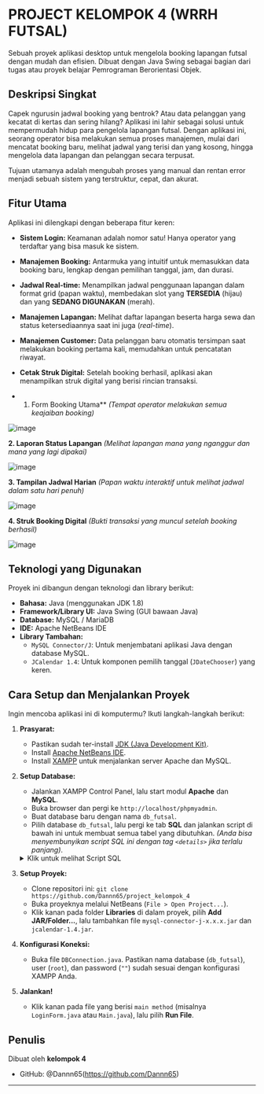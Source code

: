 # PROJECT KELOMPOK 4 (WRRH FUTSAL)

Sebuah proyek aplikasi desktop untuk mengelola booking lapangan futsal dengan mudah dan efisien. Dibuat dengan Java Swing sebagai bagian dari tugas atau proyek belajar Pemrograman Berorientasi Objek.

## Deskripsi Singkat

Capek ngurusin jadwal booking yang bentrok? Atau data pelanggan yang kecatat di kertas dan sering hilang? Aplikasi ini lahir sebagai solusi untuk mempermudah hidup para pengelola lapangan futsal. Dengan aplikasi ini, seorang operator bisa melakukan semua proses manajemen, mulai dari mencatat booking baru, melihat jadwal yang terisi dan yang kosong, hingga mengelola data lapangan dan pelanggan secara terpusat.

Tujuan utamanya adalah mengubah proses yang manual dan rentan error menjadi sebuah sistem yang terstruktur, cepat, dan akurat.

## Fitur Utama

Aplikasi ini dilengkapi dengan beberapa fitur keren:

* **Sistem Login:** Keamanan adalah nomor satu! Hanya operator yang terdaftar yang bisa masuk ke sistem.
* **Manajemen Booking:** Antarmuka yang intuitif untuk memasukkan data booking baru, lengkap dengan pemilihan tanggal, jam, dan durasi.
* **Jadwal Real-time:** Menampilkan jadwal penggunaan lapangan dalam format grid (papan waktu), membedakan slot yang **TERSEDIA** (hijau) dan yang **SEDANG DIGUNAKAN** (merah).
* **Manajemen Lapangan:** Melihat daftar lapangan beserta harga sewa dan status ketersediaannya saat ini juga (*real-time*).
* **Manajemen Customer:** Data pelanggan baru otomatis tersimpan saat melakukan booking pertama kali, memudahkan untuk pencatatan riwayat.
* **Cetak Struk Digital:** Setelah booking berhasil, aplikasi akan menampilkan struk digital yang berisi rincian transaksi.

* 1. Form Booking Utama**
*(Tempat operator melakukan semua keajaiban booking)*

![image](https://github.com/user-attachments/assets/bc6e3774-5f05-4f2e-bc03-643b182f4ecc)


**2. Laporan Status Lapangan**
*(Melihat lapangan mana yang nganggur dan mana yang lagi dipakai)*

![image](https://github.com/user-attachments/assets/8bd83812-ed68-4472-b672-b31ffc196b50)


**3. Tampilan Jadwal Harian**
*(Papan waktu interaktif untuk melihat jadwal dalam satu hari penuh)*

![image](https://github.com/user-attachments/assets/e245e777-651c-459e-b6c8-ceecdc63349c)


**4. Struk Booking Digital**
*(Bukti transaksi yang muncul setelah booking berhasil)*

![image](https://github.com/user-attachments/assets/bc4c8c2b-8646-4588-b88d-fa946321e2e6)

## Teknologi yang Digunakan

Proyek ini dibangun dengan teknologi dan library berikut:

* **Bahasa:** Java (menggunakan JDK 1.8)
* **Framework/Library UI:** Java Swing (GUI bawaan Java)
* **Database:** MySQL / MariaDB
* **IDE:** Apache NetBeans IDE
* **Library Tambahan:**
    * `MySQL Connector/J`: Untuk menjembatani aplikasi Java dengan database MySQL.
    * `JCalendar 1.4`: Untuk komponen pemilih tanggal (`JDateChooser`) yang keren.

## Cara Setup dan Menjalankan Proyek

Ingin mencoba aplikasi ini di komputermu? Ikuti langkah-langkah berikut:

1.  **Prasyarat:**
    * Pastikan sudah ter-install [JDK (Java Development Kit)](https://www.oracle.com/java/technologies/javase-downloads.html).
    * Install [Apache NetBeans IDE](https://netbeans.apache.org/).
    * Install [XAMPP](https://www.apachefriends.org/) untuk menjalankan server Apache dan MySQL.

2.  **Setup Database:**
    * Jalankan XAMPP Control Panel, lalu start modul **Apache** dan **MySQL**.
    * Buka browser dan pergi ke `http://localhost/phpmyadmin`.
    * Buat database baru dengan nama `db_futsal`.
    * Pilih database `db_futsal`, lalu pergi ke tab **SQL** dan jalankan script di bawah ini untuk membuat semua tabel yang dibutuhkan. *(Anda bisa menyembunyikan script SQL ini dengan tag `<details>` jika terlalu panjang)*.

    <details>
    <summary>Klik untuk melihat Script SQL</summary>

    ```sql
    CREATE TABLE admin (
      id_admin int(11) NOT NULL AUTO_INCREMENT,
      username varchar(50) NOT NULL,
      password varchar(255) NOT NULL,
      PRIMARY KEY (id_admin)
    );

    CREATE TABLE lapangan (
      id_lapangan int(11) NOT NULL AUTO_INCREMENT,
      nama_lapangan varchar(100) NOT NULL,
      harga int(11) NOT NULL,
      PRIMARY KEY (id_lapangan)
    );
    
    CREATE TABLE customer (
      id_customer int(11) NOT NULL AUTO_INCREMENT,
      nama_customer varchar(100) NOT NULL,
      no_telepon varchar(15) NOT NULL,
      PRIMARY KEY (id_customer),
      UNIQUE KEY (no_telepon)
    );

    CREATE TABLE booking (
      id_booking int(11) NOT NULL AUTO_INCREMENT,
      id_lapangan int(11) NOT NULL,
      id_customer int(11) NOT NULL,
      tanggal_booking date NOT NULL,
      jam_mulai time NOT NULL,
      jam_selesai time NOT NULL,
      total_biaya int(11) NOT NULL,
      status varchar(20) NOT NULL,
      PRIMARY KEY (id_booking),
      FOREIGN KEY (id_lapangan) REFERENCES lapangan(id_lapangan),
      FOREIGN KEY (id_customer) REFERENCES customer(id_customer)
    );

    -- Jangan lupa buat user admin pertama kali!
    INSERT INTO `admin` (`username`, `password`) VALUES ('admin', MD5('admin'));
    ```
    </details>

3.  **Setup Proyek:**
    * Clone repositori ini: `git clone https://github.com/Dannn65/project_kelompok_4`
    * Buka proyeknya melalui NetBeans (`File > Open Project...`).
    * Klik kanan pada folder **Libraries** di dalam proyek, pilih **Add JAR/Folder...**, lalu tambahkan file `mysql-connector-j-x.x.x.jar` dan `jcalendar-1.4.jar`.

4.  **Konfigurasi Koneksi:**
    * Buka file `DBConnection.java`. Pastikan nama database (`db_futsal`), user (`root`), dan password (`""`) sudah sesuai dengan konfigurasi XAMPP Anda.

5.  **Jalankan!**
    * Klik kanan pada file yang berisi `main method` (misalnya `LoginForm.java` atau `Main.java`), lalu pilih **Run File**.

## Penulis

Dibuat oleh **kelompok 4**

* GitHub: @Dannn65(https://github.com/Dannn65)

---


